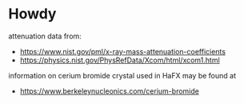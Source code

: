 # Howdy

attenuation data from:
- https://www.nist.gov/pml/x-ray-mass-attenuation-coefficients
- https://physics.nist.gov/PhysRefData/Xcom/html/xcom1.html

information on cerium bromide crystal used in HaFX may be found at
- https://www.berkeleynucleonics.com/cerium-bromide
